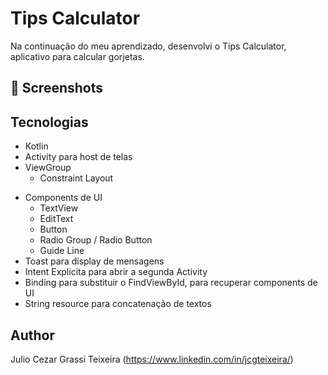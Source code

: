 # Tips Calculator
Na continuação do meu aprendizado, desenvolvi o Tips Calculator, aplicativo para calcular gorjetas.



## :camera_flash: Screenshots
<!-- You can add more screenshots here if you like -->
<!--<img src="/results/img1-1.png" width="260">&emsp;<img src="/results/img2-2.png" width="260">&emsp;<img src="/results/img3-3.png" width="260"> -->

## Tecnologias
* Kotlin
* Activity para host de telas
* ViewGroup
    * Constraint Layout
- Components de UI
    - TextView
    - EditText
    - Button
    - Radio Group / Radio Button
    - Guide Line
- Toast para display de mensagens
- Intent Explicita para abrir a segunda Activity
- Binding para substituir o FindViewById, para recuperar components de UI
- String resource para concatenação de textos


## Author
Julio Cezar Grassi Teixeira (https://www.linkedin.com/in/jcgteixeira/)
